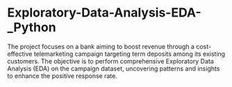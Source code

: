 # Exploratory-Data-Analysis-EDA-_Python
The project focuses on a bank aiming to boost revenue through a cost-effective telemarketing campaign targeting term deposits among its existing customers. The objective is to perform comprehensive Exploratory Data Analysis (EDA) on the campaign dataset, uncovering patterns and insights to enhance the positive response rate.

